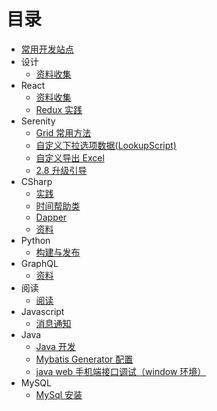 # 目录

* [常用开发站点](dev-helper.md)
* 设计
  * [资料收集](design/index.md)
* React
  * [资料收集](React/index.md)
  * [Redux 实践](React/learning.md)
* Serenity
  * [Grid 常用方法](Serenity/Grid.md)
  * [自定义下拉选项数据(LookupScript)](Serenity/LookupScript.md)
  * [自定义导出 Excel](Serenity/custom-export-excel.md)
  * [2.8 升级引导](Serenity/serenity-2.8.0-upgrade.md)
* CSharp
  * [实践](CSharp/index.md)
  * [时间帮助类](CSharp/TimeHelper.md)
  * [Dapper](CSharp/Dapper.md)
  * [资料](CSharp/zhiliao.md)
* Python
  * [构建与发布](Python/p_1.md)
* GraphQL
  * [资料](GraphQL/g_1.md)
* 阅读
  * [阅读](Yuedu/index.md)
* Javascript
  * [消息通知](Javascript/chrome-web-push.md)
* Java
  * [Java 开发](java/index.md)
  * [Mybatis Generator 配置](java/mybatis.md)
  * [java web 手机端接口调试（window 环境）](java/debug.md)
* MySQL
  * [MySql 安装](mysql/index.md)
